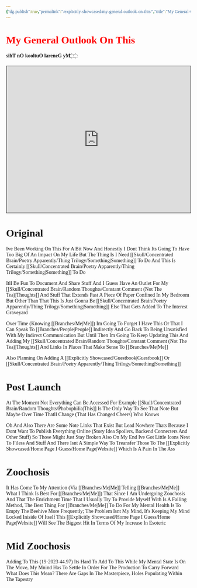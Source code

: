 ```yaml
---
{"dg-publish":true,"permalink":"/explicitly-showcased/my-general-outlook-on-this/","title":"My General Outlook On This","tags":["Tagless"],"dgShowToc":true,"noteIcon":""}
---
```


<style id="Force_Custom_Fonts" type="text/css">@font-face{font-style:normal;font-family:"Merriweather";src:local("Merriweather")}@font-face{font-style:bolder;font-family:"Merriweather";src:local("Merriweather")}@font-face{font-style:normal;font-family:"Merriweather";src:local("Merriweather");unicode-range:U+0-FF,U+2E80-9FFF,U+F900-FAFF,U+FE30-FE4F,U+20000-2FA1F}@font-face{font-style:bolder;font-family:"Merriweather";src:local("Merriweather");unicode-range:U+0-FF,U+2E80-9FFF,U+F900-FAFF,U+FE30-FE4F,U+20000-2FA1F}@font-face{font-style:normal;font-family:"Merriweather";src:local("Merriweather");unicode-range:U+0-FF}@font-face{font-style:bolder;font-family:"Merriweather";src:local("Merriweather");unicode-range:U+0-FF}:not(pre):not(code):not(textarea):not(tt):not(kbd):not(samp):not(var){font-family:"Merriweather"!important}pre,code,textarea,tt,kbd,samp,var{font-family:monospace!important}pre *,code *,textarea *,tt *,kbd *,samp *,var *{font-family:monospace!important}</style>

# <span style="color:#FF0000">My General Outlook On This</span>
#### ‫‬‭‮‪‫‬‭‮҉   ‫‬‭‮҉‫‬‭‮‪‫‬‭‮ My General Outlook On This

<div><iframe allowfullscreen="" width="100%" height="400px" frameborder="1" name="myiFrame" style="border:1px #000000 solid;" src="https://plaza.one/" sandbox="allow-forms allow-modals allow-presentation allow-popups allow-same-origin allow-scripts"></iframe></div>

# Original
Ive Been Working On This For A Bit Now And Honestly I Dont Think Its Going To Have Too Big Of An Impact On My Life But The Thing Is I Need [[Skull/Concentrated Brain/Poetry Apparently/Thing Trilogy/Something\|Something]] To Do And This Is Certainly [[Skull/Concentrated Brain/Poetry Apparently/Thing Trilogy/Something\|Something]] To Do

Itll Be Fun To Document And Share Stuff And I Guess Have An Outlet For My [[Skull/Concentrated Brain/Random Thoughts/Constant Comment (Not The Tea)\|Thoughts]] And Stuff That Extends Past A Piece Of Paper Confined In My Bedroom But Other Than That This Is Just Gonna Be [[Skull/Concentrated Brain/Poetry Apparently/Thing Trilogy/Something\|Something]] Else That Gets Added To The Interest Graveyard

Over Time (Knowing [[Branches/Me\|Me]]) Im Going To Forget I Have This Or That I Can Speak To [[Branches/People\|People]] Indirectly And Go Back To Being Unsatisfied With My Indirect Communication But Until Then Im Going To Keep Updating This And Adding My [[Skull/Concentrated Brain/Random Thoughts/Constant Comment (Not The Tea)\|Thoughts]] And Links In Places That Make Sense To [[Branches/Me\|Me]]


Also Planning On Adding A [[Explicitly Showcased/Guestbook\|Guestbook]] Or [[Skull/Concentrated Brain/Poetry Apparently/Thing Trilogy/Something\|Something]]

# Post Launch
At The Moment Not Everything Can Be Accessed
For Example [[Skull/Concentrated Brain/Random Thoughts/Phobophilia\|This]] Is The Only Way To See That Note
But Maybe Over Time Thatll Change (That Has Changed Cheers)
Who Knows

Oh And Also There Are Some Note Links That Exist But Lead Nowhere
Thats Because I Dont Want To Publish Everything Online (Story Idea Spoilers, Backend Connecters And Other Stuff) So Those Might Just Stay Broken
Also On My End Ive Got Little Icons Next To Filess And Stuff And There Isnt A Simple Way To Treansfer Those To The [[Explicitly Showcased/Home Page I Guess/Home Page\|Website]] Which Is A Pain In The Ass

# Zoochosis

It Has Come To My Attention (Via [[Branches/Me\|Me]] Telling [[Branches/Me\|Me]] What I Think Is Best For [[Branches/Me\|Me]]) That Since I Am Undergoing Zoochosis And That The Enrichment Time That I Usually Try To Provide Myself With Is A Failing Method, The Best Thing For [[Branches/Me\|Me]] To Do For My Mental Health Is To Empty The Beehive More Frequently; The Problem Isnt My Mind, It's Keeping My Mind Locked Iniside Of Itself
This [[Explicitly Showcased/Home Page I Guess/Home Page\|Website]] Will See The Biggest Hit In Terms Of My Increase In Esoteric

# Mid Zoochosis
Adding To This (19·2023 44.97) Its Hard To Add To This While My Mental State Is On The Move, My Mnind Has To Settle In Order For The Production To Carry Forward
What Does This Mean? There Are Gaps In The Masterpiece, Holes Populating Within The Tapestry

